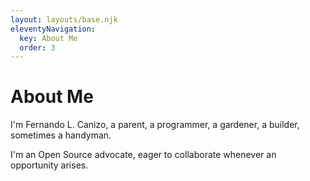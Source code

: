 ```yaml
---
layout: layouts/base.njk
eleventyNavigation:
  key: About Me
  order: 3
---
```

# About Me

I'm Fernando L. Canizo, a parent, a programmer, a gardener, a builder, sometimes a handyman.

I'm an Open Source advocate, eager to collaborate whenever an opportunity arises.
